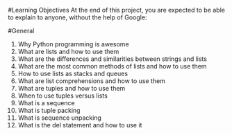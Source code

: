 #Learning Objectives
At the end of this project, you are expected to be able to explain to anyone, without the help of Google:

#General
1. Why Python programming is awesome
2. What are lists and how to use them
3. What are the differences and similarities between strings and lists
4. What are the most common methods of lists and how to use them
5. How to use lists as stacks and queues
6. What are list comprehensions and how to use them
7. What are tuples and how to use them
8. When to use tuples versus lists
9. What is a sequence
10. What is tuple packing
11. What is sequence unpacking
12. What is the del statement and how to use it
